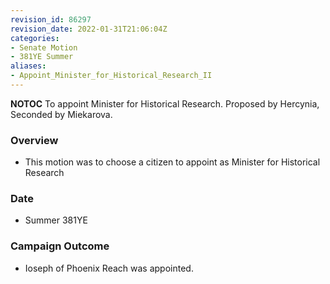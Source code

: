 ```yaml
---
revision_id: 86297
revision_date: 2022-01-31T21:06:04Z
categories:
- Senate Motion
- 381YE Summer
aliases:
- Appoint_Minister_for_Historical_Research_II
---
```



__NOTOC__
To appoint Minister for Historical Research.
Proposed by Hercynia, Seconded by Miekarova.

### Overview
* This motion was to choose a citizen to appoint as Minister for Historical Research

### Date
* Summer 381YE

### Campaign Outcome
* Ioseph of Phoenix Reach was appointed.